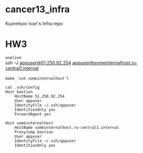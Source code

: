 # cancer13_infra
Kuznetsov Ivan's Infra repo

# HW3
`oneline`\
ssh -J appuser@51.250.92.254 appuser@someinternalhost.ru-central1.internal

`make 'ssh someinternalhost'`\
~~~
cat .ssh/config 
Host bastion
    HostName 51.250.92.254
    User appuser
    IdentityFile ~/.ssh/appuser
    IdentitiesOnly yes
    ForwardAgent yes

Host someinternalhost
    HostName someinternalhost.ru-central1.internal
    ProxyJump bastion
    User appuser
    IdentityFile ~/.ssh/appuser
    IdentitiesOnly yes
~~~
